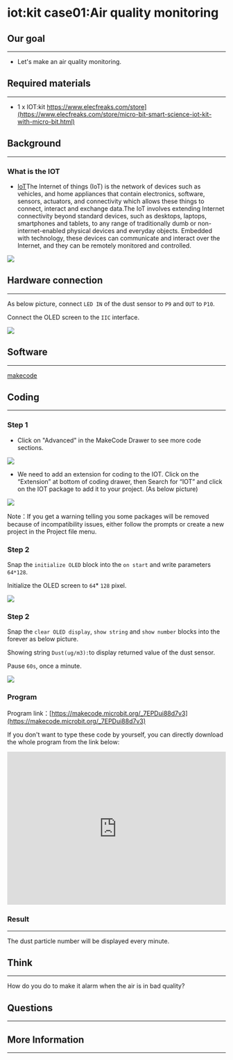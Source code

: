 # iot:kit case01:Air quality monitoring

## Our goal
---

- Let's make an air quality monitoring.


## Required materials 
---

- 1 x IOT:kit https://www.elecfreaks.com/store](https://www.elecfreaks.com/store/micro-bit-smart-science-iot-kit-with-micro-bit.html)


## Background
---

### What is the IOT

- [IoT](https://zh.wikipedia.org/wiki/%E8%B6%85%E8%81%B2%E6%B3%A2)The Internet of things (IoT) is the network of devices such as vehicles, and home appliances that contain electronics, software, sensors, actuators, and connectivity which allows these things to connect, interact and exchange data.The IoT involves extending Internet connectivity beyond standard devices, such as desktops, laptops, smartphones and tablets, to any range of traditionally dumb or non-internet-enabled physical devices and everyday objects. Embedded with technology, these devices can communicate and interact over the Internet, and they can be remotely monitored and controlled.

![](./images/case_01_01.png)

## Hardware connection
---

As below picture, connect `LED IN` of the dust sensor to `P9` and `OUT` to `P10`.

Connect the OLED screen to the `IIC` interface. 

![](./images/case_01_02.png)


## Software
---

[makecode](https://makecode.microbit.org/#)

## Coding
---

### Step 1
- Click on "Advanced" in the MakeCode Drawer to see more code sections.


![](./images/iot_bit_11.jpg)

- We need to add an extension for coding to the IOT. Click on the “Extension” at bottom of coding drawer, then Search for “IOT” and click on the IOT package to add it to your project. (As below picture) 


![](./images/iot_bit_12.jpg)

Note：If you get a warning telling you some packages will be removed because of incompatibility issues, either follow the prompts or create a new project in the Project file menu.

### Step 2

Snap the `initialize OLED` block into the `on start` and write parameters `64*128`.

Initialize the OLED screen to `64`* `128` pixel. 

![](./images/case_01_03.png)

### Step 2

Snap the `clear OLED display`, `show string` and `show number` blocks into the forever as below picture.

Showing string `Dust(ug/m3):`to display returned value of the dust sensor. 

Pause `60s`, once a minute.

![](./images/case_01_04.png)

### Program

Program link：[https://makecode.microbit.org/_7EPDui88d7v3](https://makecode.microbit.org/_7EPDui88d7v3)

If you don't want to type these code by yourself, you can directly download the whole program from the link below:

<div style="position:relative;height:0;padding-bottom:70%;overflow:hidden;"><iframe style="position:absolute;top:0;left:0;width:100%;height:100%;" src="https://makecode.microbit.org/#pub:_7EPDui88d7v3" frameborder="0" sandbox="allow-popups allow-forms allow-scripts allow-same-origin"></iframe></div>  


### Result
---

The dust particle number will be displayed every minute. 


## Think 
---

How do you do to make it alarm when the air is in bad quality? 


## Questions
---


## More Information  
---

 
